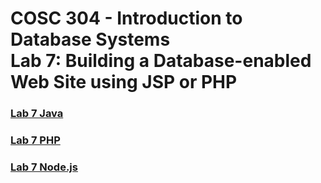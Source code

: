 # COSC 304 - Introduction to Database Systems<br>Lab 7: Building a Database-enabled Web Site using JSP or PHP

### [Lab 7 Java](java/)

### [Lab 7 PHP](php/)

### [Lab 7 Node.js](nodejs/)
